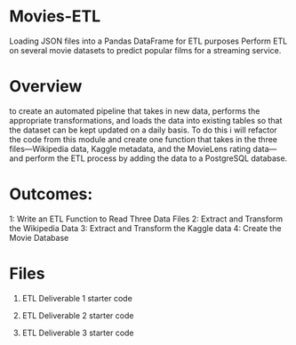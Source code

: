 # Movies-ETL

Loading JSON files into a Pandas DataFrame for ETL purposes
Perform ETL on several movie datasets to predict popular films for a streaming service.

# Overview
to create an automated pipeline that takes in new data, performs the appropriate transformations, and loads the data into existing tables so that the dataset can be kept updated on a daily basis. To do this i will refactor the code from this module and create one function that takes in the three files—Wikipedia data, Kaggle metadata, and the MovieLens rating data—and perform the ETL process by adding the data to a PostgreSQL database.

# Outcomes:

1: Write an ETL Function to Read Three Data Files
2: Extract and Transform the Wikipedia Data
3: Extract and Transform the Kaggle data
4: Create the Movie Database

# Files


1. ETL Deliverable 1 starter code 

2. ETL Deliverable 2 starter code 

3. ETL Deliverable 3 starter code

